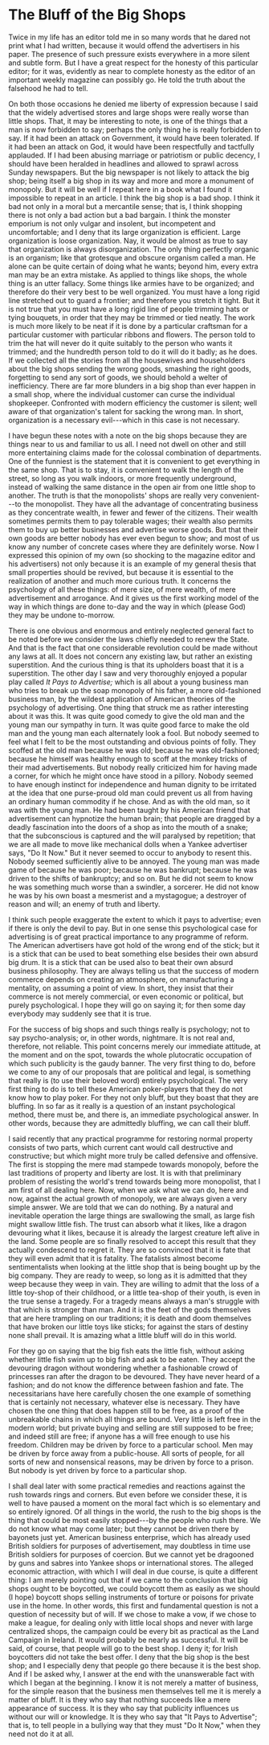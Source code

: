 # The Bluff of the Big Shops

Twice in my life has an editor told me in so many words that he dared not print what I had written, because it would offend the advertisers in his paper. The presence of such pressure exists everywhere in a more silent and subtle form. But I have a great respect for the honesty of this particular editor; for it was, evidently as near to complete honesty as the editor of an important weekly magazine can possibly go. He told the truth about the falsehood he had to tell.

On both those occasions he denied me liberty of expression because I said that the widely advertised stores and large shops were really worse than little shops. That, it may be interesting to note, is one of the things that a man is now forbidden to say; perhaps the only thing he is really forbidden to say. If it had been an attack on Government, it would have been tolerated. If it had been an attack on God, it would have been respectfully and tactfully applauded. If I had been abusing marriage or patriotism or public decency, I should have been heralded in headlines and allowed to sprawl across Sunday newspapers. But the big newspaper is not likely to attack the big shop; being itself a big shop in its way and more and more a monument of monopoly. But it will be well if I repeat here in a book what I found it impossible to repeat in an article. I think the big shop is a bad shop. I think it bad not only in a moral but a mercantile sense; that is, I think shopping there is not only a bad action but a bad bargain. I think the monster emporium is not only vulgar and insolent, but incompetent and uncomfortable; and I deny that its large organization is efficient. Large organization is loose organization. Nay, it would be almost as true to say that organization is always disorganization. The only thing perfectly organic is an organism; like that grotesque and obscure organism called a man. He alone can be quite certain of doing what he wants; beyond him, every extra man may be an extra mistake. As applied to things like shops, the whole thing is an utter fallacy. Some things like armies have to be organized; and therefore do their very best to be well organized. You must have a long rigid line stretched out to guard a frontier; and therefore you stretch it tight. But it is not true that you must have a long rigid line of people trimming hats or tying bouquets, in order that they may be trimmed or tied neatly. The work is much more likely to be neat if it is done by a particular craftsman for a particular customer with particular ribbons and flowers. The person told to trim the hat will never do it quite suitably to the person who wants it trimmed; and the hundredth person told to do it will do it badly; as he does. If we collected all the stories from all the housewives and householders about the big shops sending the wrong goods, smashing the right goods, forgetting to send any sort of goods, we should behold a welter of inefficiency. There are far more blunders in a big shop than ever happen in a small shop, where the individual customer can curse the individual shopkeeper. Confronted with modern efficiency the customer is silent; well aware of that organization's talent for sacking the wrong man. In short, organization is a necessary evil---which in this case is not necessary.

I have begun these notes with a note on the big shops because they are things near to us and familiar to us all. I need not dwell on other and still more entertaining claims made for the colossal combination of departments. One of the funniest is the statement that it is convenient to get everything in the same shop. That is to stay, it is convenient to walk the length of the street, so long as you walk indoors, or more frequently underground, instead of walking the same distance in the open air from one little shop to another. The truth is that the monopolists' shops are really very convenient---to the monopolist. They have all the advantage of concentrating business as they concentrate wealth, in fewer and fewer of the citizens. Their wealth sometimes permits them to pay tolerable wages; their wealth also permits them to buy up better businesses and advertise worse goods. But that their own goods are better nobody has ever even begun to show; and most of us know any number of concrete cases where they are definitely worse. Now I expressed this opinion of my own (so shocking to the magazine editor and his advertisers) not only because it is an example of my general thesis that small properties should be revived, but because it is essential to the realization of another and much more curious truth. It concerns the psychology of all these things: of mere size, of mere wealth, of mere advertisement and arrogance. And it gives us the first working model of the way in which things are done to-day and the way in which (please God) they may be undone to-morrow.

There is one obvious and enormous and entirely neglected general fact to be noted before we consider the laws chiefly needed to renew the State. And that is the fact that one considerable revolution could be made without any laws at all. It does not concern any existing law, but rather an existing superstition. And the curious thing is that its upholders boast that it is a superstition. The other day I saw and very thoroughly enjoyed a popular play called *It Pays to Advertise;* which is all about a young business man who tries to break up the soap monopoly of his father, a more old-fashioned business man, by the wildest application of American theories of the psychology of advertising. One thing that struck me as rather interesting about it was this. It was quite good comedy to give the old man and the young man our sympathy in turn. It was quite good farce to make the old man and the young man each alternately look a fool. But nobody seemed to feel what I felt to be the most outstanding and obvious points of folly. They scoffed at the old man because he was old; because he was old-fashioned; because he himself was healthy enough to scoff at the monkey tricks of their mad advertisements. But nobody really criticized him for having made a corner, for which he might once have stood in a pillory. Nobody seemed to have enough instinct for independence and human dignity to be irritated at the idea that one purse-proud old man could prevent us all from having an ordinary human commodity if he chose. And as with the old man, so it was with the young man. He had been taught by his American friend that advertisement can hypnotize the human brain; that people are dragged by a deadly fascination into the doors of a shop as into the mouth of a snake; that the subconscious is captured and the will paralysed by repetition; that we are all made to move like mechanical dolls when a Yankee advertiser says, "Do It Now." But it never seemed to occur to anybody to resent this. Nobody seemed sufficiently alive to be annoyed. The young man was made game of because he was poor; because he was bankrupt; because he was driven to the shifts of bankruptcy; and so on. But he did not seem to know he was something much worse than a swindler, a sorcerer. He did not know he was by his own boast a mesmerist and a mystagogue; a destroyer of reason and will; an enemy of truth and liberty.

I think such people exaggerate the extent to which it pays to advertise; even if there is only the devil to pay. But in one sense this psychological case for advertising is of great practical importance to any programme of reform. The American advertisers have got hold of the wrong end of the stick; but it is a stick that can be used to beat something else besides their own absurd big drum. It is a stick that can be used also to beat their own absurd business philosophy. They are always telling us that the success of modern commerce depends on creating an atmosphere, on manufacturing a mentality, on assuming a point of view. In short, they insist that their commerce is not merely commercial, or even economic or political, but purely psychological. I hope they will go on saying it; for then some day everybody may suddenly see that it is true.

For the success of big shops and such things really is psychology; not to say psycho-analysis; or, in other words, nightmare. It is not real and, therefore, not reliable. This point concerns merely our immediate attitude, at the moment and on the spot, towards the whole plutocratic occupation of which such publicity is the gaudy banner. The very first thing to do, before we come to any of our proposals that are political and legal, is something that really is (to use their beloved word) entirely psychological. The very first thing to do is to tell these American poker-players that they do not know how to play poker. For they not only bluff, but they boast that they are bluffing. In so far as it really is a question of an instant psychological method, there must be, and there is, an immediate psychological answer. In other words, because they are admittedly bluffing, we can call their bluff.

I said recently that any practical programme for restoring normal property consists of two parts, which current cant would call destructive and constructive; but which might more truly be called defensive and offensive. The first is stopping the mere mad stampede towards monopoly, before the last traditions of property and liberty are lost. It is with that preliminary problem of resisting the world's trend towards being more monopolist, that I am first of all dealing here. Now, when we ask what we can do, here and now, against the actual growth of monopoly, we are always given a very simple answer. We are told that we can do nothing. By a natural and inevitable operation the large things are swallowing the small, as large fish might swallow little fish. The trust can absorb what it likes, like a dragon devouring what it likes, because it is already the largest creature left alive in the land. Some people are so finally resolved to accept this result that they actually condescend to regret it. They are so convinced that it is fate that they will even admit that it is fatality. The fatalists almost become sentimentalists when looking at the little shop that is being bought up by the big company. They are ready to weep, so long as it is admitted that they weep because they weep in vain. They are willing to admit that the loss of a little toy-shop of their childhood, or a little tea-shop of their youth, is even in the true sense a tragedy. For a tragedy means always a man's struggle with that which is stronger than man. And it is the feet of the gods themselves that are here trampling on our traditions; it is death and doom themselves that have broken our little toys like sticks; for against the stars of destiny none shall prevail. It is amazing what a little bluff will do in this world.

For they go on saying that the big fish eats the little fish, without asking whether little fish swim up to big fish and ask to be eaten. They accept the devouring dragon without wondering whether a fashionable crowd of princesses ran after the dragon to be devoured. They have never heard of a fashion; and do not know the difference between fashion and fate. The necessitarians have here carefully chosen the one example of something that is certainly not necessary, whatever else is necessary. They have chosen the one thing that does happen still to be free, as a proof of the unbreakable chains in which all things are bound. Very little is left free in the modern world; but private buying and selling are still supposed to be free; and indeed still are free; if anyone has a will free enough to use his freedom. Children may be driven by force to a particular school. Men may be driven by force away from a public-house. All sorts of people, for all sorts of new and nonsensical reasons, may be driven by force to a prison. But nobody is yet driven by force to a particular shop.

I shall deal later with some practical remedies and reactions against the rush towards rings and corners. But even before we consider these, it is well to have paused a moment on the moral fact which is so elementary and so entirely ignored. Of all things in the world, the rush to the big shops is the thing that could be most easily stopped---by the people who rush there. We do not know what may come later; but they cannot be driven there by bayonets just yet. American business enterprise, which has already used British soldiers for purposes of advertisement, may doubtless in time use British soldiers for purposes of coercion. But we cannot yet be dragooned by guns and sabres into Yankee shops or international stores. The alleged economic attraction, with which I will deal in due course, is quite a different thing: I am merely pointing out that if we came to the conclusion that big shops ought to be boycotted, we could boycott them as easily as we should (I hope) boycott shops selling instruments of torture or poisons for private use in the home. In other words, this first and fundamental question is not a question of necessity but of will. If we chose to make a vow, if we chose to make a league, for dealing only with little local shops and never with large centralized shops, the campaign could be every bit as practical as the Land Campaign in Ireland. It would probably be nearly as successful. It will be said, of course, that people will go to the best shop. I deny it; for Irish boycotters did not take the best offer. I deny that the big shop is the best shop; and I especially deny that people go there because it is the best shop. And if I be asked why, I answer at the end with the unanswerable fact with which I began at the beginning. I know it is not merely a matter of business, for the simple reason that the business men themselves tell me it is merely a matter of bluff. It is they who say that nothing succeeds like a mere appearance of success. It is they who say that publicity influences us without our will or knowledge. It is they who say that "It Pays to Advertise"; that is, to tell people in a bullying way that they must "Do It Now," when they need not do it at all.

